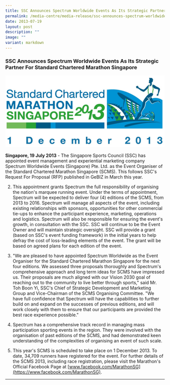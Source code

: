 ```yaml
---
title: SSC Announces Spectrum Worldwide Events As Its Strategic Partner
permalink: /media-centre/media-release/ssc-announces-spectrum-worldwide-events/
date: 2013-07-19
layout: post
description: ""
image: ""
variant: markdown
---
```

### **SSC Announces Spectrum Worldwide Events As Its Strategic Partner For Standard Chartered Marathon Singapore**
![](/images/Media%20Centre/Media%20Release/2013/July/Standard%20Chartered%20Marathon%20Singapore%202013%20Logo.jpeg)

**Singapore, 19 July 2013** - The Singapore Sports Council (SSC) has appointed event management and experiential marketing company Spectrum Worldwide Events (Singapore) Pte. Ltd. as the Event Organiser of the Standard Chartered Marathon Singapore (SCMS). This follows SSC's Request For Proposal (RFP) published in GeBIZ in March this year.

2. This appointment grants Spectrum the full responsibility of organising the nation's marquee running event. Under the terms of appointment, Spectrum will be expected to deliver four (4) editions of the SCMS, from 2013 to 2016. Spectrum will manage all aspects of the event, including existing relationships with sponsors, opportunities for other commercial tie-ups to enhance the participant experience, marketing, operations and logistics. Spectrum will also be responsible for ensuring the event's growth, in consultation with the SSC. SSC will continue to be the Event Owner and will maintain strategic oversight. SSC will provide a grant (based on SSC's event funding framework) in the initial years to help defray the cost of loss-leading elements of the event. The grant will be based on agreed plans for each edition of the event.

3.  "We are pleased to have appointed Spectrum Worldwide as the Event Organiser for the Standard Chartered Marathon Singapore for the next four editions. We assessed three proposals thoroughly and Spectrum's comprehensive approach and long term ideas for SCMS have impressed us. Their proposals are much aligned with our Vision 2030 goal of reaching out to the community to live better through sports," said Mr. Toh Boon Yi, SSC's Chief of Strategic Development and Marketing Group and Vice-Chairman of the SCMS Organising Committee. "We have full confidence that Spectrum will have the capabilities to further build on and expand on the successes of previous editions, and will work closely with them to ensure that our participants are provided the best race experience possible."

4. Spectrum has a comprehensive track record in managing mass participation sporting events in the region. They were involved with the organisation of past editions of the SCMS, and had demonstrated keen understanding of the complexities of organising an event of such scale.

5. This year's SCMS is scheduled to take place on 1 December 2013. To date, 34,709 runners have registered for the event. For further details of the SCMS 2013, including race registration, please visit the Marathon's Official Facebook Page at [www.facebook.com/MarathonSG](https://www.facebook.com/MarathonSG).

---